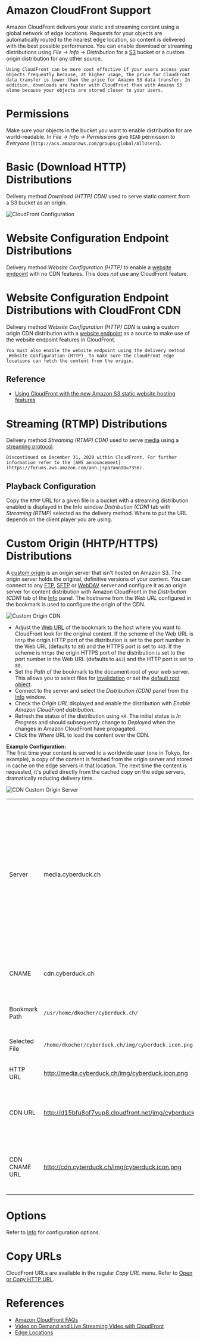 Amazon CloudFront Support
===

Amazon CloudFront delivers your static and streaming content using a global network of edge locations. Requests for your objects are automatically routed to the nearest edge location, so content is delivered with the best possible performance. You can enable download or streaming distributions using *File → Info → Distribution* for a [S3](../Protocols/S3/index) bucket or a custom origin distribution for any other source.

```{note}
Using CloudFront can be more cost effective if your users access your objects frequently because, at higher usage, the price for CloudFront data transfer is lower than the price for Amazon S3 data transfer. In addition, downloads are faster with CloudFront than with Amazon S3 alone because your objects are stored closer to your users.
```

# Permissions

Make sure your objects in the bucket you want to enable distribution for are world-readable. In *File → Info → Permissions* give `READ` permission to *Everyone* (`http://acs.amazonaws.com/groups/global/AllUsers`).

# Basic (Download HTTP) Distributions

Delivery method _Download (HTTP) CDN)_ used to serve static content from a S3 bucket as an origin.

![CloudFront Configuration](_images/CloudFront_Configuration.png)

# Website Configuration Endpoint Distributions

Delivery method _Website Configuration (HTTP)_ to enable a [website endpoint](../Protocols/S3/index#website-configuration) with no CDN features. This does *not* use any CloudFront feature.

# Website Configuration Endpoint Distributions with CloudFront CDN

Delivery method _Website Configuration (HTTP) CDN_  is using a custom origin CDN distribution with a [website endpoint](../Protocols/S3/index#website-configuration) as a source to make use of the website endpoint features in CloudFront.

```{attention}
You must also enable the website endpoint using the delivery method _Website Configuration (HTTP)_ to make sure the CloudFront edge locations can fetch the content from the origin.
```

## Reference

- [Using CloudFront with the new Amazon S3 static website hosting features](https://forums.aws.amazon.com/ann.jspa?annID=921)

# Streaming (RTMP) Distributions
Delivery method _Streaming (RTMP) CDN)_ used to serve [media](http://en.wikipedia.org/wiki/Flash_Video) using a [streaming protocol](http://en.wikipedia.org/wiki/Real_Time_Messaging_Protocol).

```{attention}
Discontinued on December 31, 2020 within CloudFront. For further information refer to the [AWS announcement](https://forums.aws.amazon.com/ann.jspa?annID=7356).
```

## Playback Configuration

Copy the `RTMP` URL for a given file in a bucket with a streaming distribution enabled is displayed in the Info window *Distribution (CDN)* tab with *Streaming (RTMP)* selected as the delivery method. Where to put the URL depends on the client player you are using.

# Custom Origin (HHTP/HTTPS) Distributions

A [custom origin](https://docs.aws.amazon.com/AmazonCloudFront/latest/DeveloperGuide/private-content-overview.html#forward-custom-headers-restrict-access) is an origin server that isn't hosted on Amazon S3. The origin server holds the original, definitive versions of your content. You can connect to any [FTP](../Protocols/FTP), [SFTP](../Protocols/SFTP) or [WebDAV](../Protocols/WebDAV/index) server and configure it as an origin server for content distribution with Amazon CloudFront in the *Distribution (CDN)* tab of the [Info](../Cyberduck/Info) panel. The hostname from the *Web URL* configured in the bookmark is used to configure the origin of the CDN.

![Custom Origin CDN](_images/Custom_Origin_CDN.png)

- Adjust the [Web URL](../Cyberduck/Bookmarks#http-url) of the bookmark to the host where you want to CloudFront look for the original content. If the scheme of the Web URL is `http` the origin HTTP port of the distribution is set to the port number in the Web URL (defaults to `80`) and the HTTPS port is set to `443`. If the scheme is `https` the origin HTTPS port of the distribution is set to the port number in the Web URL (defaults to `443`) and the HTTP port is set to `80`.
- Set the *Path* of the bookmark to the document root of your web server. This allows you to select files for [invalidation](#object-invalidation) or set the [default root object](#index-file).
- Connect to the server and select the *Distribution (CDN)* panel from the [Info](../Cyberduck/Info) window.
- Check the *Origin URL* displayed and enable the distribution with *Enable Amazon CloudFront distribution*.
- Refresh the status of the distribution using *`⌘R`*. The initial status is *In Progress* and should subsequently change to *Deployed* when the changes in Amazon CloudFront have propagated.
- Click the *Where* URL to load the content over the CDN.

**Example Configuration:**</br>
The first time your content is served to a worldwide user (one in Tokyo, for example), a copy of the content is fetched from the origin server and stored in cache on the edge servers in that location. The next time the content is requested, it's pulled directly from the cached copy on the edge servers, dramatically reducing delivery time.

![CDN Custom Origin Server](_images/CDN_Custom_Origin_Server.png)

| | | |
|---|---|---|
| Server | media.cyberduck.ch |	Hostname configured in bookmark to connect to. If this is different than what hostname CloudFront should fetch the origin content from, edit the hostname in the Web URL of the bookmark. |
| CNAME | cdn.cyberduck.ch | Alias for hostname assigned by the CloudFront distribution |
| Bookmark Path | `/usr/home/dkocher/cyberduck.ch/` | The Web Server Document Root |
| Selected File | `/home/dkocher/cyberduck.ch/img/cyberduck.icon.png` | A file selected in the browser |
| HTTP URL | http://media.cyberduck.ch/img/cyberduck.icon.png | Origin URL for the resource |
| CDN URL | http://d15bfu8of7vup8.cloudfront.net/img/cyberduck.icon.png | URL for the resource assigned by the CloudFront distribution |
| CDN CNAME URL | http://cdn.cyberduck.ch/img/cyberduck.icon.png | URL for resource in CDN with custom hostname registered in the DNS |

# Options
Refer to [Info](../Cyberduck/Info.md#CDN_Panel) for configuration options.

# Copy URLs
CloudFront URLs are available in the regular *Copy URL* menu. Refer to [Open or Copy HTTP URL](../Cyberduck/Browser#open-or-copy-http-url).

# References

- [Amazon CloudFront FAQs](http://aws.amazon.com/cloudfront/faqs/)
- [Video on Demand and Live Streaming Video with CloudFront](https://docs.aws.amazon.com/AmazonCloudFront/latest/DeveloperGuide/on-demand-streaming-video.html)
- [Edge Locations](http://aws.amazon.com/cloudfront/#details)